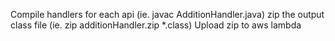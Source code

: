 Compile handlers for each api (ie. javac AdditionHandler.java)
zip the output class file (ie. zip additionHandler.zip *.class)
Upload zip to aws lambda